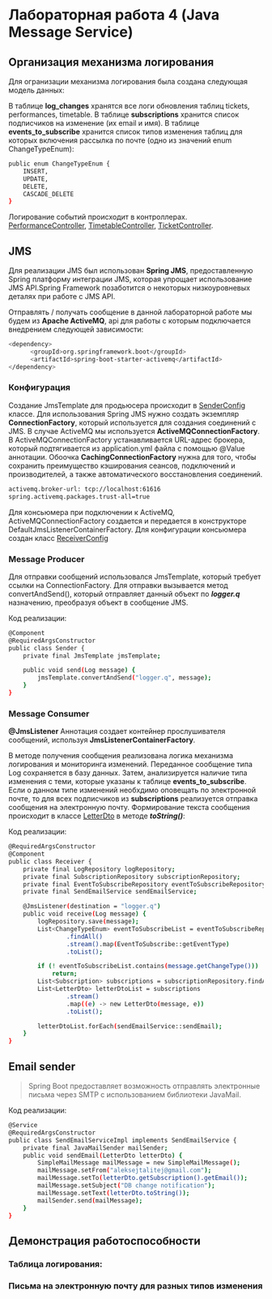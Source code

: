 # Лабораторная работа 4 (Java Message Service)
## Организация механизма логирования
Для огранизации механизма логирования была создана следующая модель данных:


В таблице **log_changes** хранятся все логи обновления таблиц tickets, performances, timetable. В таблице **subscriptions** хранится список подписчиков на изменение (их email и имя). 
В таблице **events_to_subscribe** хранится список типов изменения таблиц для которых включения рассылка по почте (одно из значений enum ChangeTypeEnum):

```bash
public enum ChangeTypeEnum {
    INSERT,
    UPDATE,
    DELETE,
    CASCADE_DELETE
}
```
Логирование событий происходит в контроллерах. [PerformanceController](https://github.com/sumrako/ESA_LAB_4/blob/master/src/main/java/com/example/demo/controller/PerformanceController.java), 
[TimetableController](https://github.com/sumrako/ESA_LAB_4/blob/master/src/main/java/com/example/demo/controller/TimetableController.java), [TicketController](https://github.com/sumrako/ESA_LAB_4/blob/master/src/main/java/com/example/demo/controller/TicketController.java). 

## JMS
Для реализации JMS был использован **Spring JMS**, предоставленную Spring платформу интеграции JMS, которая упрощает использование JMS API.Spring Framework позаботится о некоторых низкоуровневых деталях при работе с JMS API. 

Отправлять / получать сообщение в данной лабораторной работе мы будем из **Apache ActiveMQ**, api для работы с которым подключается внедрением следующей зависимости:
```bash
<dependency>
      <groupId>org.springframework.boot</groupId>
      <artifactId>spring-boot-starter-activemq</artifactId>
</dependency>
```

### Конфигурация
Создание JmsTemplate для продьюсера происходит в [SenderConfig](https://github.com/sumrako/ESA_LAB_4/blob/master/src/main/java/com/example/demo/config/SenderConfig.java) классе. 
Для использования Spring JMS нужно создать экземпляр **ConnectionFactory**, который используется для создания соединений с JMS. В случае ActiveMQ мы используется **ActiveMQConnectionFactory**. В ActiveMQConnectionFactory устанавливается URL-адрес брокера, который подтягивается из application.yml файла с помощью @Value аннотации. Обоочка **CachingConnectionFactory** нужна для того, чтобы сохранить преимущество кэширования сеансов, подключений и производителей, а также автоматического восстановления соединений.

```bash
activemq.broker-url: tcp://localhost:61616
spring.activemq.packages.trust-all=true
```
Для консьюмера при подключении к ActiveMQ, ActiveMQConnectionFactory создается и передается в конструкторе DefaultJmsListenerContainerFactory. Для конфигурации консьюмера создан класс 
[ReceiverConfig](https://github.com/vellarLa/ESA_LAB__4/blob/master/src/main/java/com/example/demo/config/ReceiverConfig.java)

### Message Producer
Для отправки сообщений использовался JmsTemplate, который требует ссылки на ConnectionFactory. Для отправки вызывается метод convertAndSend(), который отправляет данный объект по ***logger.q*** назначению, преобразуя объект в сообщение JMS. 

Код реализации:

```bash
@Component
@RequiredArgsConstructor
public class Sender {
    private final JmsTemplate jmsTemplate;

    public void send(Log message) {
        jmsTemplate.convertAndSend("logger.q", message);
    }
}
```

### Message Consumer
**@JmsListener** Аннотация создает контейнер прослушивателя сообщений, используя **JmsListenerContainerFactory**. 

В методе получения сообщения реализована логика механизма логирования и мониторинга изменений. Переданное сообщение типа Log сохраняется в базу данных. Затем, анализируется наличие типа изменения с теми, которые указаны к таблице **events_to_subscribe**. Если о данном типе изменений необхдимо оповещать по электронной почте, то для всех подписчиков из **subscriptions** реализуется отправка сообщения на электронную почту. Формирование текста сообщения происходит в классе [LetterDto](https://github.com/vellarLa/ESA_LAB__4/blob/master/src/main/java/com/example/demo/dto/LetterDto.java) в методе ***toString()***:

Код реализации:

```bash
@RequiredArgsConstructor
@Component
public class Receiver {
    private final LogRepository logRepository;
    private final SubscriptionRepository subscriptionRepository;
    private final EventToSubscribeRepository eventToSubscribeRepository;
    private final SendEmailService sendEmailService;

    @JmsListener(destination = "logger.q")
    public void receive(Log message) {
        logRepository.save(message);
        List<ChangeTypeEnum> eventToSubscribeList = eventToSubscribeRepository
                .findAll()
                .stream().map(EventToSubscribe::getEventType)
                .toList();

        if (! eventToSubscribeList.contains(message.getChangeType()))
            return;
        List<Subscription> subscriptions = subscriptionRepository.findAll();
        List<LetterDto> letterDtoList = subscriptions
                .stream()
                .map((e) -> new LetterDto(message, e))
                .toList();

        letterDtoList.forEach(sendEmailService::sendEmail);
    }
}
```

## Email sender
> Spring Boot предоставляет возможность отправлять электронные письма через SMTP с использованием библиотеки JavaMail. 
 
Код реализации:

```bash
@Service
@RequiredArgsConstructor
public class SendEmailServiceImpl implements SendEmailService {
    private final JavaMailSender mailSender;
    public void sendEmail(LetterDto letterDto) {
        SimpleMailMessage mailMessage = new SimpleMailMessage();
        mailMessage.setFrom("aleksejtalitej@gmail.com");
        mailMessage.setTo(letterDto.getSubscription().getEmail());
        mailMessage.setSubject("DB change notification");
        mailMessage.setText(letterDto.toString());
        mailSender.send(mailMessage);
    }
}
```

## Демонстрация работоспособности

### Таблица логирования:

### Письма на электронную почту для разных типов изменения


